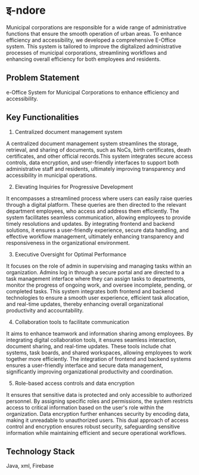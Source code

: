 
# इ-ndore
    
Municipal corporations are responsible for a wide range of administrative functions that ensure the smooth operation of urban areas. To enhance efficiency and accessibility, we developed a comprehensive E-Office system. This system is tailored to improve the digitalized administrative processes of municipal corporations, streamlining workflows and enhancing overall efficiency for both employees and residents.


## Problem Statement

 e-Office System for Municipal Corporations to enhance efficiency and accessibility.
## Key Functionalities

1. Centralized document management system
   
A centralized document management system streamlines the  storage, retrieval, and sharing of documents, such as NoCs, birth certificates, death certificates, and other official records.This system integrates secure access controls, data encryption, and user-friendly interfaces to support both administrative staff and residents, ultimately improving transparency and accessibility in municipal operations.


2. Elevating Inquiries for Progressive Development
   
It encompasses a streamlined process where users can easily raise queries through a digital platform. These queries are then directed to the relevant department employees, who access and address them efficiently. The system facilitates seamless communication, allowing employees to provide timely resolutions and updates. By integrating frontend and backend solutions, it ensures a user-friendly experience, secure data handling, and effective workflow management, ultimately enhancing transparency and responsiveness in the organizational environment.


3. Executive Oversight for Optimal Performance

It focuses on the role of admin in supervising and managing tasks within an organization. Admins log in through a secure portal and are directed to a task management interface where they can assign tasks to departments, monitor the progress of ongoing work, and oversee incomplete, pending, or completed tasks. This system integrates both frontend and backend technologies to ensure a smooth user experience, efficient task allocation, and real-time updates, thereby enhancing overall organizational productivity and accountability.
   

4. Collaboration tools to facilitate communication

It aims to enhance teamwork and information sharing among employees. By integrating digital collaboration tools, it ensures seamless interaction, document sharing, and real-time updates. These tools include chat systems, task boards, and shared workspaces, allowing employees to work together more efficiently. The integration of frontend and backend systems ensures a user-friendly interface and secure data management, significantly improving organizational productivity and coordination.


5. Role-based access controls and data encryption

It ensures that sensitive data is protected and only accessible to authorized personnel. By assigning specific roles and permissions, the system restricts access to critical information based on the user's role within the organization. Data encryption further enhances security by encoding data, making it unreadable to unauthorized users. This dual approach of access control and encryption ensures robust security, safeguarding sensitive information while maintaining efficient and secure operational workflows.

## Technology Stack

Java, xml, Firebase
